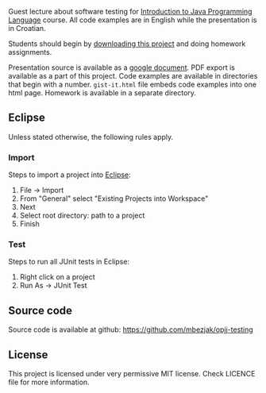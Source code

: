 Guest lecture about software testing for [Introduction to Java Programming
Language](http://www.fer.unizg.hr/en/course/itjpl) course. All code examples are
in English while the presentation is in Croatian.

Students should begin by [downloading this
project](https://github.com/mbezjak/opjj-testing/zipball/master) and doing
homework assignments.

Presentation source is available as a [google
document](https://docs.google.com/presentation/d/1AJOrG9N5yjKbfMSMTJr5HWggpkB-S3RvWn0CmQDrlBA/edit). PDF
export is available as a part of this project. Code examples are available in
directories that begin with a number. `gist-it.html` file embeds code examples
into one html page. Homework is available in a separate directory.

## Eclipse
Unless stated otherwise, the following rules apply.

### Import
Steps to import a project into [Eclipse](http://www.eclipse.org):

 1. File -> Import
 2. From "General" select "Existing Projects into Workspace"
 3. Next
 4. Select root directory: path to a project
 5. Finish

### Test
Steps to run all JUnit tests in Eclipse:

 1. Right click on a project
 2. Run As -> JUnit Test

## Source code
Source code is available at github: https://github.com/mbezjak/opjj-testing

## License
This project is licensed under very permissive MIT license. Check LICENCE file
for more information.
